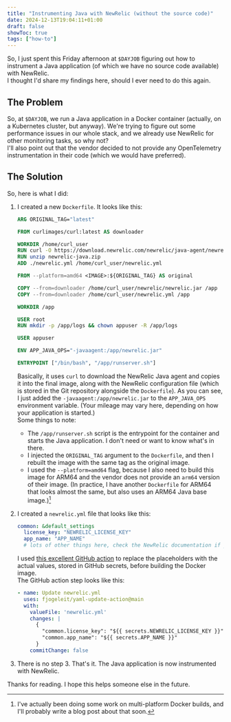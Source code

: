 ```yaml
---
title: "Instrumenting Java with NewRelic (without the source code)"
date: 2024-12-13T19:04:11+01:00
draft: false
showToc: true
tags: ["how-to"]
---
```


So, I just spent this Friday afternoon at `$DAYJOB` figuring out how to instrument a Java application (of which we have no source code available) with NewRelic. \
I thought I'd share my findings here, should I ever need to do this again.
<!--more-->

## The Problem
So, at `$DAYJOB`, we run a Java application in a Docker container (actually, on a Kubernetes cluster, but anyway). We're trying to figure out some performance issues in our whole stack, and we already use NewRelic for other monitoring tasks, so why not? \
I'll also point out that the vendor decided to not provide any OpenTelemetry instrumentation in their code (which we would have preferred).

## The Solution
So, here is what I did:
1. I created a new `Dockerfile`. It looks like this:

    ```Dockerfile
    ARG ORIGINAL_TAG="latest"

    FROM curlimages/curl:latest AS downloader

    WORKDIR /home/curl_user
    RUN curl -O https://download.newrelic.com/newrelic/java-agent/newrelic-agent/current/newrelic-java.zip
    RUN unzip newrelic-java.zip
    ADD ./newrelic.yml /home/curl_user/newrelic.yml

    FROM --platform=amd64 <IMAGE>:${ORIGINAL_TAG} AS original

    COPY --from=downloader /home/curl_user/newrelic/newrelic.jar /app
    COPY --from=downloader /home/curl_user/newrelic.yml /app

    WORKDIR /app

    USER root
    RUN mkdir -p /app/logs && chown appuser -R /app/logs

    USER appuser

    ENV APP_JAVA_OPS="-javaagent:/app/newrelic.jar"

    ENTRYPOINT ["/bin/bash", "/app/runserver.sh"]
    ```

    Basically, it uses `curl` to download the NewRelic Java agent and copies it into the final image, along with the NewRelic configuration file (which is stored in the Git repository alongside the `Dockerfile`). As you can see, I just added the `-javaagent:/app/newrelic.jar` to the `APP_JAVA_OPS` environment variable. (Your mileage may vary here, depending on how your application is started.) \
    Some things to note:
    * The `/app/runserver.sh` script is the entrypoint for the container and starts the Java application. I don't need or want to know what's in there.
    * I injected the `ORIGINAL_TAG` argument to the `Dockerfile`, and then I rebuilt the image with the same tag as the original image.
    * I used the `--platform=amd64` flag, because I also need to build this image for ARM64 and the vendor does not provide an `arm64` version of their image. (In practice, I have another `Dockerfile` for ARM64 that looks almost the same, but also uses an ARM64 Java base image.)[^1]

2. I created a `newrelic.yml` file that looks like this:

    ```yaml
    common: &default_settings
      license_key: "NEWRELIC_LICENSE_KEY"
      app_name: "APP_NAME"
      # lots of other things here, check the NewRelic documentation if you're interested
    ```

    I used [this excellent GitHub action](https://github.com/fjogeleit/yaml-update-action) to replace the placeholders with the actual values, stored in GitHub secrets, before building the Docker image. \
    The GitHub action step looks like this:

    ```yaml
    - name: Update newrelic.yml
      uses: fjogeleit/yaml-update-action@main
      with:
        valueFile: 'newrelic.yml'
        changes: |
          {
            "common.license_key": "${{ secrets.NEWRELIC_LICENSE_KEY }}"
            "common.app_name": "${{ secrets.APP_NAME }}"
          }
        commitChange: false
    ```

3. There is no step 3. That's it. The Java application is now instrumented with NewRelic.

Thanks for reading. I hope this helps someone else in the future.

[^1]: I've actually been doing some work on multi-platform Docker builds, and I'll probably write a blog post about that soon.
